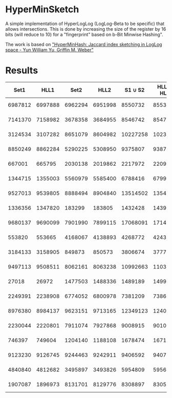# HyperMinSketch

A simple implementation of HyperLogLog (LogLog-Beta to be specific) that allows intersections. This is done by increasing the size of the register by 16 bits (will reduce to 10) for a "fingerprint" based on b-Bit Minwise Hashing". 

The work is based on ["HyperMinHash: Jaccard index sketching in LogLog space - Yun William Yu, Griffin M. Weber"](https://arxiv.org/pdf/1710.08436.pdf)

# Results

| Set1 | HLL1 | Set2 | HLL2 | S1 ∪ S2 | HLL1 ∪ HLL2 | S1 ∩ S2 | HLL1 ∩ HLL2 |
|---|---|---|---|---|---|---|---|
| 6987812 | 6997888 | 6962294 | 6951998 | 8550732 | 8553641 | **5399374** (63.000000%) | **5398755** (63.116455%) |
| 7141370 | 7158982 | 3678358 | 3684955 | 8546742 | 8547740 | **2272986** (26.000000%) | **2314317** (27.075192%) |
| 3124534 | 3107282 | 8651079 | 8604982 | 10227258 | 10230622 | **1548355** (15.000000%) | **1506744** (14.727785%) |
| 8850249 | 8862284 | 5290225 | 5308950 | 9375807 | 9387095 | **4764667** (50.000000%) | **4781208** (50.933841%) |
| 667001 | 665795 | 2030138 | 2019862 | 2217972 | 2209121 | **479167** (21.000000%) | **469897** (21.270768%) |
| 1344715 | 1355003 | 5560979 | 5585400 | 6788416 | 6799020 | **117278** (1.000000%) | **122419** (1.800539%) |
| 9527013 | 9539805 | 8888494 | 8904840 | 13514502 | 13547342 | **4901005** (36.000000%) | **4923976** (36.346436%) |
| 1336356 | 1347820 | 183299 | 183805 | 1432428 | 1439300 | **87227** (6.000000%) | **88551** (6.152366%) |
| 9680137 | 9690099 | 7901990 | 7899115 | 17068091 | 17148547 | **514036** (3.000000%) | **511819** (2.984620%) |
| 553820 | 553665 | 4168067 | 4138893 | 4268772 | 4243417 | **453115** (10.000000%) | **441591** (10.406496%) |
| 3184133 | 3158905 | 849873 | 850573 | 3806674 | 3777347 | **227332** (5.000000%) | **224557** (5.944834%) |
| 9497113 | 9508511 | 8062161 | 8063238 | 10992663 | 11035448 | **6566611** (59.000000%) | **6625041** (60.034183%) |
| 27018 | 26972 | 1477503 | 1488336 | 1489189 | 1499427 | **15332** (1.000000%) | **20763** (1.384729%) |
| 2249391 | 2238908 | 6774052 | 6800978 | 7381209 | 7386877 | **1642234** (22.000000%) | **1652850** (22.375491%) |
| 8976380 | 8984137 | 9623151 | 9713165 | 12349123 | 12405808 | **6250408** (50.000000%) | **6264994** (50.500491%) |
| 2230044 | 2220801 | 7911074 | 7927868 | 9008915 | 9010806 | **1132203** (12.000000%) | **1123051** (12.463380%) |
| 746397 | 749604 | 1204140 | 1188108 | 1678474 | 1671525 | **272063** (16.000000%) | **272602** (16.308580%) |
| 9123230 | 9126745 | 9244463 | 9242911 | 9406592 | 9407822 | **8961101** (95.000000%) | **8942139** (95.050045%) |
| 4840840 | 4812682 | 3495897 | 3493826 | 5954809 | 5956432 | **2381928** (40.000000%) | **2365268** (39.709477%) |
| 1907087 | 1896973 | 8131701 | 8129776 | 8308897 | 8305246 | **1729891** (20.000000%) | **1705759** (20.538332%) |
